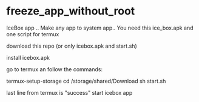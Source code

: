 # freeze_app_without_root
IceBox app .. Make any app to system app.. You need this ice_box.apk and one script for termux

download this repo (or only icebox.apk and start.sh)

install icebox.apk

go to termux an follow the commands:


termux-setup-storage
cd /storage/shared/Download
sh start.sh

last line from termux is "success"
start icebox app
